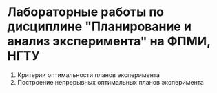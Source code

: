 # Лабораторные работы по дисциплине "Планирование и анализ эксперимента" на ФПМИ, НГТУ

1. Критерии оптимальности планов эксперимента
2. Построение непрерывных оптимальных планов эксперимента